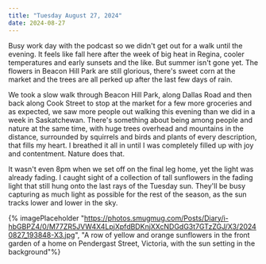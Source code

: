 ```yaml
---
title: "Tuesday August 27, 2024"
date: 2024-08-27
---
```

Busy work day with the podcast so we didn't get out for a walk until the evening.  It feels like fall here after the week of big heat in Regina, cooler temperatures and early sunsets and the like. But summer isn't gone yet.  The flowers in Beacon Hill Park are still glorious, there's sweet corn at the market and the trees are all perked up after the last few days of rain.  

We took a slow walk through Beacon Hill Park, along Dallas Road and then back along Cook Street to stop at the market for a few more groceries and as expected, we saw more people out walking this evening than we did in a week in Saskatchewan.  There's something about being among people and nature at the same time, with huge trees overhead and mountains in the distance, surrounded by squirrels and birds and plants of every description, that fills my heart.  I breathed it all in until I was completely filled up with joy and contentment.  Nature does that.  

It wasn't even 8pm when we set off on the final leg home, yet the light was already fading.  I caught sight of a collection of tall sunflowers in the fading light that still hung onto the last rays of the Tuesday sun.  They'll be busy capturing as much light as possible for the rest of the season, as the sun tracks lower and lower in the sky.

{% imagePlaceholder "https://photos.smugmug.com/Posts/Diary/i-hbGBPZ4/0/M77ZR5JVW4X4LpjXpfdBDKnjXXcNDGdG3t7GTzZGJ/X3/20240827_193848-X3.jpg", "A row of yellow and orange sunflowers in the front garden of a home on Pendergast Street, Victoria, with the sun setting in the background"%}